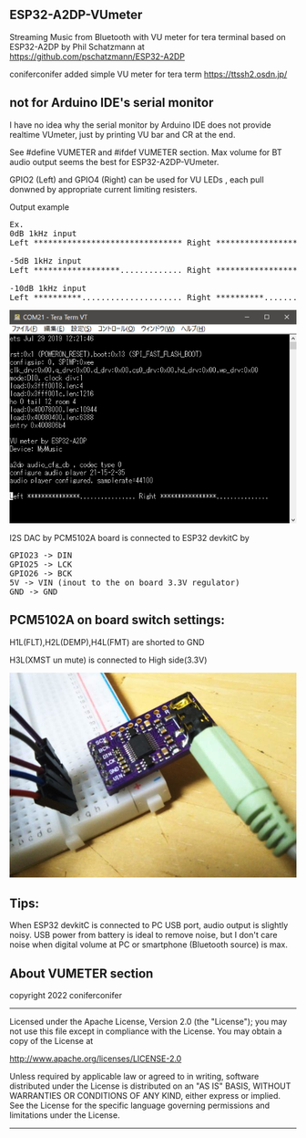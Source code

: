 ## ESP32-A2DP-VUmeter

 Streaming Music from Bluetooth with VU meter for tera terminal
  based on ESP32-A2DP by Phil Schatzmann
  at https://github.com/pschatzmann/ESP32-A2DP

coniferconifer added simple VU meter for tera term https://ttssh2.osdn.jp/

## not for Arduino IDE's serial monitor
I have no idea why the serial monitor by Arduino IDE does not provide realtime VUmeter, just 
by printing VU bar and CR at the end.
 
See #define VUMETER and #ifdef VUMETER section.
Max volume for BT audio output seems the best for ESP32-A2DP-VUmeter.

GPIO2 (Left) and GPIO4 (Right) can be used for VU LEDs , each pull donwned by appropriate current limiting resisters.

Output example 
<pre>
Ex. 
0dB 1kHz input
Left ******************************* Right *******************************

-5dB 1kHz input
Left ******************............. Right ******************.............

-10dB 1kHz input
Left **********..................... Right **********.....................
</pre>

![teraterm](./teraterm.png)

I2S DAC by PCM5102A board is connected to ESP32 devkitC by
<pre>
GPIO23 -> DIN
GPIO25 -> LCK
GPIO26 -> BCK
5V -> VIN (inout to the on board 3.3V regulator)
GND -> GND
</pre>
## PCM5102A on board switch settings:
H1L(FLT),H2L(DEMP),H4L(FMT) are shorted to GND

H3L(XMST un mute) is connected to High side(3.3V)

![PCM5102A](./GY-PCM5102A.jpg)

## Tips: 
When ESP32 devkitC is connected to PC USB port, audio output is slightly noisy.
USB power from battery is ideal to remove noise, but I don't care noise when 
digital volume at PC or smartphone (Bluetooth source) is max.

## About VUMETER section

copyright 2022 coniferconifer

---

Licensed under the Apache License, Version 2.0 (the "License");
you may not use this file except in compliance with the License.
You may obtain a copy of the License at

http://www.apache.org/licenses/LICENSE-2.0

Unless required by applicable law or agreed to in writing, software
distributed under the License is distributed on an "AS IS" BASIS,
WITHOUT WARRANTIES OR CONDITIONS OF ANY KIND, either express or implied.
See the License for the specific language governing permissions and
limitations under the License.

---

